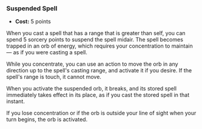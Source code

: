 ### Suspended Spell
- **Cost:** 5 points

When you cast a spell that has a range that is greater than self, you can spend 5 sorcery points to suspend the spell midair.
The spell becomes trapped in an orb of energy, which requires your concentration to maintain &mdash; as if you were casting a spell.

While you concentrate, you can use an action to move the orb in any direction up to the spell's casting range, and activate it if you desire.
If the spell's range is touch, it cannot move.

When you activate the suspended orb, it breaks, and its stored spell immediately takes effect in its place, as if you cast the stored spell in that instant.

If you lose concentration or if the orb is outside your line of sight when your turn begins, the orb is activated.
